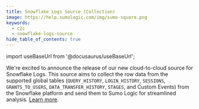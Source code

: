 ```yaml
---
title: Snowflake Logs Source (Collection)
image: https://help.sumologic.com/img/sumo-square.png
keywords:
  - c2c
  - snowflake-logs-source
hide_table_of_contents: true    
---
```


import useBaseUrl from '@docusaurus/useBaseUrl';

We're excited to announce the release of our new cloud-to-cloud source for Snowflake Logs. This source aims to collect the row data from the supported global tables (`QUERY_HISTORY`, `LOGIN_HISTORY`, `SESSIONS`, `GRANTS_TO_USERS`, `DATA_TRANSFER_HISTORY`, `STAGES`, and Custom Events) from the Snowflake platform and send them to Sumo Logic for streamlined analysis. [Learn more](/docs/send-data/hosted-collectors/cloud-to-cloud-integration-framework/snowflake-logs-source).